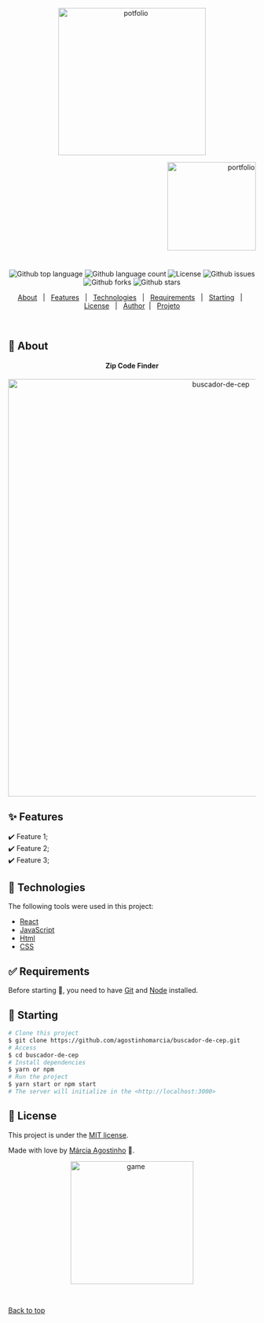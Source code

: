 

<p align="center">
   <img src="https://media.giphy.com/media/amPb3fB2mP4aSvmCEN/giphy.gif" alt="potfolio" width="300"/>
</p>

<p align="right">
   <img src="https://media.giphy.com/media/ZCBEdy8UeaubfgA4cB/giphy.gif" alt="portfolio" width="180"/>
</p>




<h1 align="center"></h1>

<p align="center">
  <img alt="Github top language" src="https://img.shields.io/github/languages/top/agostinhomarcia/buscador-de-cep?color=FF6347">

  <img alt="Github language count" src="https://img.shields.io/github/languages/count/agostinhomarcia/buscador-de-cep?color=FF6347">

  

  <img alt="License" src="https://img.shields.io/github/license/agostinhomarcia/buscador-de-cep?color=FF6347">

   <img alt="Github issues" src="https://img.shields.io/github/issues/agostinhomarcia/buscador-de-cep?color=FF6347" /> 

   <img alt="Github forks" src="https://img.shields.io/github/forks/agostinhomarcia/buscador-de-cep?color=FF6347" /> 

   <img alt="Github stars" src="https://img.shields.io/github/stars/agostinhomarcia/buscador-de-cep?color=FF6347" /> 
</p>


<p align="center">
  <a href="#dart-about">About</a> &#xa0; | &#xa0; 
  <a href="#sparkles-features">Features</a> &#xa0; | &#xa0;
  <a href="#rocket-technologies">Technologies</a> &#xa0; | &#xa0;
  <a href="#white_check_mark-requirements">Requirements</a> &#xa0; | &#xa0;
  <a href="#checkered_flag-starting">Starting</a> &#xa0; | &#xa0;
  <a href="#memo-license">License</a> &#xa0; | &#xa0;
  <a href="https://github.com/agostinhomarcia" target="_blank">Author</a>&#xa0; | &#xa0
  <a href="https://buscador-cep-peach.vercel.app/" target="_blank" rel="noopener noreferrer">Projeto</a>
</p>

<br>

## :dart: About ##


<h4 align="center"> Zip Code Finder </h4>

<p align="center">
   <img src="https://media.giphy.com/media/6ump3tmyJFONZnz5eM/giphy.gif" alt="buscador-de-cep" width="850"/>
</p>


## :sparkles: Features ##

:heavy_check_mark: Feature 1;\
:heavy_check_mark: Feature 2;\
:heavy_check_mark: Feature 3;

## :rocket: Technologies ##

The following tools were used in this project:

- [React](https://pt-br.reactjs.org/)
- [JavaScript](https://developer.mozilla.org/pt-BR/docs/Web/JavaScript) 
- [Html](https://developer.mozilla.org/pt-BR/docs/Web/HTML/Element/html/)  
- [CSS](https://developer.mozilla.org/pt-BR/docs/Web/CSS)  


## :white_check_mark: Requirements ##

Before starting :checkered_flag:, you need to have [Git](https://git-scm.com) and [Node](https://nodejs.org/en/) installed.

## :checkered_flag: Starting ##

```bash
# Clone this project
$ git clone https://github.com/agostinhomarcia/buscador-de-cep.git
# Access
$ cd buscador-de-cep
# Install dependencies
$ yarn or npm 
# Run the project
$ yarn start or npm start 
# The server will initialize in the <http://localhost:3000>
```


## :memo: License ##


This project is under the [MIT license](./LICENSE).

Made with love by [Márcia Agostinho](https://github.com/agostinhomarcia) 🚀.




<p align="center">
   <img src="https://media.giphy.com/media/1QfgiQRfKXRbpea2xE/giphy.gif" alt="game" width="250"/>
</p>

&#xa0;

<a href="#top">Back to top </a>
